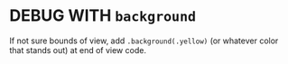 # DEBUG WITH `background`

If not sure bounds of view, add `.background(.yellow)` (or whatever color that stands out) at end of view code.
